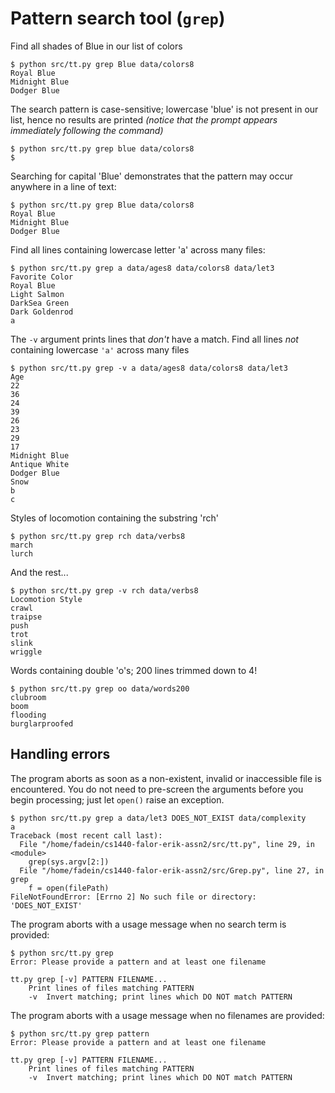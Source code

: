 # Pattern search tool (`grep`)

Find all shades of Blue in our list of colors

    $ python src/tt.py grep Blue data/colors8
    Royal Blue
    Midnight Blue
    Dodger Blue


The search pattern is case-sensitive; lowercase 'blue' is not present in our
list, hence no results are printed *(notice that the prompt appears immediately following the command)*

    $ python src/tt.py grep blue data/colors8
    $


Searching for capital 'Blue' demonstrates that the pattern may occur anywhere in a line of text:

    $ python src/tt.py grep Blue data/colors8
    Royal Blue
    Midnight Blue
    Dodger Blue


Find all lines containing lowercase letter 'a' across many files:

    $ python src/tt.py grep a data/ages8 data/colors8 data/let3
    Favorite Color
    Royal Blue
    Light Salmon
    DarkSea Green
    Dark Goldenrod
    a


The `-v` argument prints lines that *don't* have a match.  Find all lines *not* containing lowercase `'a'` across many files

    $ python src/tt.py grep -v a data/ages8 data/colors8 data/let3
    Age
    22
    36
    24
    39
    26
    23
    29
    17
    Midnight Blue
    Antique White
    Dodger Blue
    Snow
    b
    c


Styles of locomotion containing the substring 'rch'

    $ python src/tt.py grep rch data/verbs8
    march
    lurch


And the rest...

    $ python src/tt.py grep -v rch data/verbs8
    Locomotion Style
    crawl
    traipse
    push
    trot
    slink
    wriggle


Words containing double 'o's; 200 lines trimmed down to 4!

    $ python src/tt.py grep oo data/words200
    clubroom
    boom
    flooding
    burglarproofed


## Handling errors

The program aborts as soon as a non-existent, invalid or inaccessible file is encountered.  You do not need to pre-screen the arguments before you begin processing; just let `open()` raise an exception.

    $ python src/tt.py grep a data/let3 DOES_NOT_EXIST data/complexity
    a
    Traceback (most recent call last):
      File "/home/fadein/cs1440-falor-erik-assn2/src/tt.py", line 29, in <module>
        grep(sys.argv[2:])
      File "/home/fadein/cs1440-falor-erik-assn2/src/Grep.py", line 27, in grep
        f = open(filePath)
    FileNotFoundError: [Errno 2] No such file or directory: 'DOES_NOT_EXIST'


The program aborts with a usage message when no search term is provided:

    $ python src/tt.py grep
    Error: Please provide a pattern and at least one filename

    tt.py grep [-v] PATTERN FILENAME...
        Print lines of files matching PATTERN
        -v  Invert matching; print lines which DO NOT match PATTERN


The program aborts with a usage message when no filenames are provided:

    $ python src/tt.py grep pattern
    Error: Please provide a pattern and at least one filename

    tt.py grep [-v] PATTERN FILENAME...
        Print lines of files matching PATTERN
        -v  Invert matching; print lines which DO NOT match PATTERN
